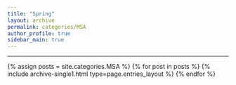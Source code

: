 ```yaml
---
title: "Spring"
layout: archive
permalink: categories/MSA
author_profile: true
sidebar_main: true
---
```




***

{% assign posts = site.categories.MSA %}
{% for post in posts %} {% include archive-single1.html type=page.entries_layout %} {% endfor %}